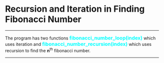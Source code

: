 # Recursion and Iteration in Finding Fibonacci Number

***
The program has two functions <b><font size='3' color='cyan'>fibonacci_number_loop(index)</font></b>
which uses iteration and <b><font size='3' color='cyan'>fibonacci_number_recursion(index)</font></b>
which uses recursion to find the <b>n</b><sup>th</sup> fibonacci number.
***